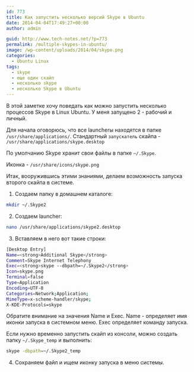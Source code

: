 ```yaml
---
id: 773
title: Как запустить несколько версий Skype в Ubuntu
date: 2014-04-04T17:49:27+00:00
author: admin

guid: http://www.tech-notes.net/?p=773
permalink: /multiple-skypes-in-ubuntu/
image: /wp-content/uploads/2014/04/skype.png
categories:
  - Ubuntu Linux
tags:
  - skype
  - еще один скайп
  - несколько skype
  - несколько Skype в Ubuntu
---
```

В этой заметке хочу поведать как можно запустить несколько процессов Skype в Linux Ubuntu. У меня запущено 2 - рабочий и личный.

Для начала оговорюсь, что все launcherы находятся в папке `/usr/share/applications/`. Стандартный `запускатель` скайпа - `/usr/share/applications/skype.desktop`

По умолчанию Skype хранит свои файлы в папке `~/.Skype`.

Иконка - `/usr/share/icons/skype.png`

Итак, вооружившись этими знаниями, делаем возможность запуска второго скайпа в системе.

1. Создаем папку в домашнем каталоге:

```bash
mkdir ~/.Skype2
```

2. Создаем launcher:

```bash
nano /usr/share/applications/skype2.desktop
```

3. Вставляем в него вот такие строки:

```bash
[Desktop Entry]
Name=<strong>Additional Skype</strong>
Comment=Skype Internet Telephony
Exec=<strong>skype --dbpath=~/.Skype2</strong>
Icon=skype.png
Terminal=false
Type=Application
Encoding=UTF-8
Categories=Network;Application;
MimeType=x-scheme-handler/skype;
X-KDE-Protocols=skype
```

Обратите внимание на значения Name и Exec. Name - определяет имя иконки запуска в системном меню. Exec определяет команду запуска.

Если нужно временно запустить скайп из консоли, можно создать папку `~/.Skype_temp` и выполнить:

```bash
skype -dbpath=~/.Skype2_temp
```

4. Сохраняем файл и ищем иконку запуска в меню системы.
